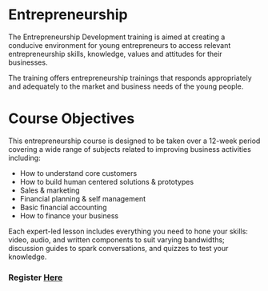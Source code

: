 # Entrepreneurship

The Entrepreneurship Development training is aimed at creating a conducive environment for young entrepreneurs to access relevant entrepreneurship skills, knowledge, values and attitudes for their businesses.

The training offers entrepreneurship trainings that responds appropriately and adequately to the market and business needs of the young people.

# Course Objectives

This entrepreneurship course is designed to be taken over a 12-week period covering a wide range of subjects related to improving business activities including:

* How to understand core customers
* How to build human centered solutions & prototypes
* Sales & marketing
* Financial planning & self management
* Basic financial accounting
* How to finance your business

Each expert-led lesson includes everything you need to hone your skills: video, audio, and written components to suit varying bandwidths; discussion guides to spark conversations, and quizzes to test your knowledge.

### Register **[Here](https://factory24.org/course/entrepreneurship/)**